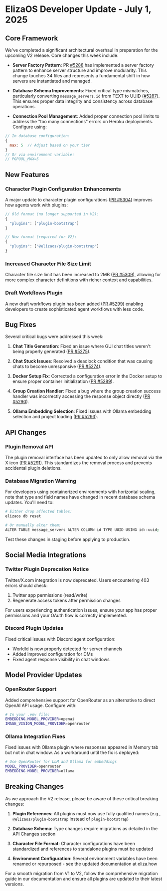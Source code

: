 # ElizaOS Developer Update - July 1, 2025

## Core Framework

We've completed a significant architectural overhaul in preparation for the upcoming V2 release. Core changes this week include:

- **Server Factory Pattern**: PR [#5288](https://github.com/elizaos/eliza#5288) has implemented a server factory pattern to enhance server structure and improve modularity. This change touches 34 files and represents a fundamental shift in how servers are instantiated and managed.

- **Database Schema Improvements**: Fixed critical type mismatches, particularly converting `message_servers.id` from TEXT to UUID ([#5287](https://github.com/elizaos/eliza#5287)). This ensures proper data integrity and consistency across database operations.

- **Connection Pool Management**: Added proper connection pool limits to address the "too many connections" errors on Heroku deployments. Configure using:

```javascript
// In database configuration:
{
  max: 5  // Adjust based on your tier
}
// Or via environment variable:
// PGPOOL_MAX=5
```

## New Features

### Character Plugin Configuration Enhancements

A major update to character plugin configurations ([PR #5304](https://github.com/elizaos/eliza#5304)) improves how agents work with plugins:

```javascript
// Old format (no longer supported in V2):
{
  "plugins": ["plugin-bootstrap"]
}

// New format (required for V2):
{
  "plugins": ["@elizaos/plugin-bootstrap"]
}
```

### Increased Character File Size Limit

Character file size limit has been increased to 2MB ([PR #5309](https://github.com/elizaos/eliza#5309)), allowing for more complex character definitions with richer context and capabilities.

### Draft Workflows Plugin

A new draft workflows plugin has been added ([PR #5299](https://github.com/elizaos/eliza#5299)) enabling developers to create sophisticated agent workflows with less code.

## Bug Fixes

Several critical bugs were addressed this week:

1. **Chat Title Generation**: Fixed an issue where GUI chat titles weren't being properly generated ([PR #5275](https://github.com/elizaos/eliza#5275)).

2. **Chat Stuck Issues**: Resolved a deadlock condition that was causing chats to become unresponsive ([PR #5274](https://github.com/elizaos/eliza#5274)).

3. **Docker Setup Fix**: Corrected a configuration error in the Docker setup to ensure proper container initialization ([PR #5289](https://github.com/elizaos/eliza#5289)).

4. **Group Creation Handler**: Fixed a bug where the group creation success handler was incorrectly accessing the response object directly ([PR #5290](https://github.com/elizaos/eliza#5290)).

5. **Ollama Embedding Selection**: Fixed issues with Ollama embedding selection and project loading ([PR #5293](https://github.com/elizaos/eliza#5293)).

## API Changes

### Plugin Removal API

The plugin removal interface has been updated to only allow removal via the X icon ([PR #5291](https://github.com/elizaos/eliza#5291)). This standardizes the removal process and prevents accidental plugin deletions.

### Database Migration Warning

For developers using containerized environments with horizontal scaling, note that type and field names have changed in recent database schema updates. You'll need to:

```bash
# Either drop affected tables:
elizaos db reset

# Or manually alter them:
ALTER TABLE message_servers ALTER COLUMN id TYPE UUID USING id::uuid;
```

Test these changes in staging before applying to production.

## Social Media Integrations

### Twitter Plugin Deprecation Notice

Twitter/X.com integration is now deprecated. Users encountering 403 errors should check:

1. Twitter app permissions (read/write)
2. Regenerate access tokens after permission changes

For users experiencing authentication issues, ensure your app has proper permissions and your OAuth flow is correctly implemented.

### Discord Plugin Updates

Fixed critical issues with Discord agent configuration:

- WorldId is now properly detected for server channels
- Added improved configuration for DMs
- Fixed agent response visibility in chat windows

## Model Provider Updates

### OpenRouter Support

Added comprehensive support for OpenRouter as an alternative to direct OpenAI API usage. Configure with:

```bash
# In your .env file:
EMBEDDING_MODEL_PROVIDER=openai
IMAGE_VISION_MODEL_PROVIDER=openrouter
```

### Ollama Integration Fixes

Fixed issues with Ollama plugin where responses appeared in Memory tab but not in chat window. As a workaround until the fix is deployed:

```bash
# Use OpenRouter for LLM and Ollama for embeddings
MODEL_PROVIDER=openrouter
EMBEDDING_MODEL_PROVIDER=ollama
```

## Breaking Changes

As we approach the V2 release, please be aware of these critical breaking changes:

1. **Plugin References**: All plugins must now use fully qualified names (e.g., `@elizaos/plugin-bootstrap` instead of `plugin-bootstrap`)

2. **Database Schema**: Type changes require migrations as detailed in the API Changes section

3. **Character File Format**: Character configurations have been standardized and references to standalone plugins must be updated

4. **Environment Configuration**: Several environment variables have been renamed or repurposed - see the updated documentation at eliza.how

For a smooth migration from V1 to V2, follow the comprehensive migration guide in our documentation and ensure all plugins are updated to their latest versions.
